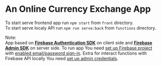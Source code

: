 # An Online Currency Exchange App

To start serve frontend app run `npm start` from `front` directory.  
To start serve localy API run `npm run serve:back` from `functions` directory.

Note:  
App based on [**Firebase Authentication SDK**](https://firebase.google.com/docs/auth) on client side and [**Firebase Admin SDK**](https://firebase.google.com/docs/admin/setup) on server side. To run app You need [set up Firebase project](https://firebase.google.com/docs/web/setup) with [enabled email/password sign-in](https://firebase.google.com/docs/auth/web/password-auth). Extra for interact functions with Firebase API locally You need [set up admin credentials](https://firebase.google.com/docs/functions/local-emulator).